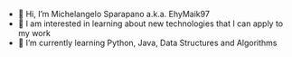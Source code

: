 - 👋 Hi, I’m Michelangelo Sparapano a.k.a. EhyMaik97
- 👀 I am interested in learning about new technologies that I can apply to my work
- 🌱 I’m currently learning Python, Java, Data Structures and Algorithms

<!---
EhyMaik97/EhyMaik97 is a ✨ special ✨ repository because its `README.md` (this file) appears on your GitHub profile.
You can click the Preview link to take a look at your changes.
--->
